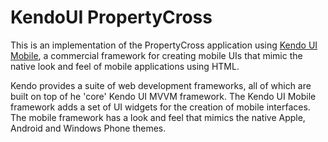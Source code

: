 KendoUI PropertyCross
=================

This is an implementation of the PropertyCross application using [Kendo UI Mobile](http://www.kendoui.com/), a commercial framework for creating mobile UIs that mimic the native look and feel of mobile applications using HTML.

Kendo provides a suite of web development frameworks, all of which are built on top of he 'core' Kendo UI MVVM framework. The Kendo UI Mobile framework adds a set of UI widgets for the creation of mobile interfaces. The mobile framework has a look and feel that mimics the native Apple, Android and Windows Phone themes.
